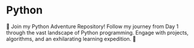 # Python
🚀 Join my Python Adventure Repository! Follow my journey from Day 1 through the vast landscape of Python programming. Engage with projects, algorithms, and an exhilarating learning expedition. 🌟
